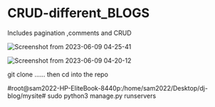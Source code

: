 # CRUD-different_BLOGS
Includes pagination ,comments and CRUD




![Screenshot from 2023-06-09 04-25-41](https://github.com/Samsonasumu/CRUD-different_BLOGS/assets/99386103/84a204db-ae3e-47ce-8569-903b1d8c679a)

![Screenshot from 2023-06-09 04-20-12](https://github.com/Samsonasumu/CRUD-different_BLOGS/assets/99386103/4b6b7ee0-3957-4e7a-b670-9d842d439501)
 
 
 
 
 
 
 
 
git clone ......
then cd into the repo

#root@sam2022-HP-EliteBook-8440p:/home/sam2022/Desktop/dj-blog/mysite# sudo python3 manage.py runservers
